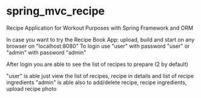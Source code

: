 # spring_mvc_recipe
Recipe Application for Workout Purposes with Spring Framework and ORM 

In case you want to try the Recipe Book App: upload, build and start on any browser on "localhost:8080" 
To login use "user" with password "user" or "admin" with password "admin"

After login you are able to see the list of recipes to prepare (2 by default)

"user" is able just view the list of recipes, recipe in details and list of recipe ingredients
"admin" is able also to add/delete recipe, recipe ingredients, upload recipe photo

